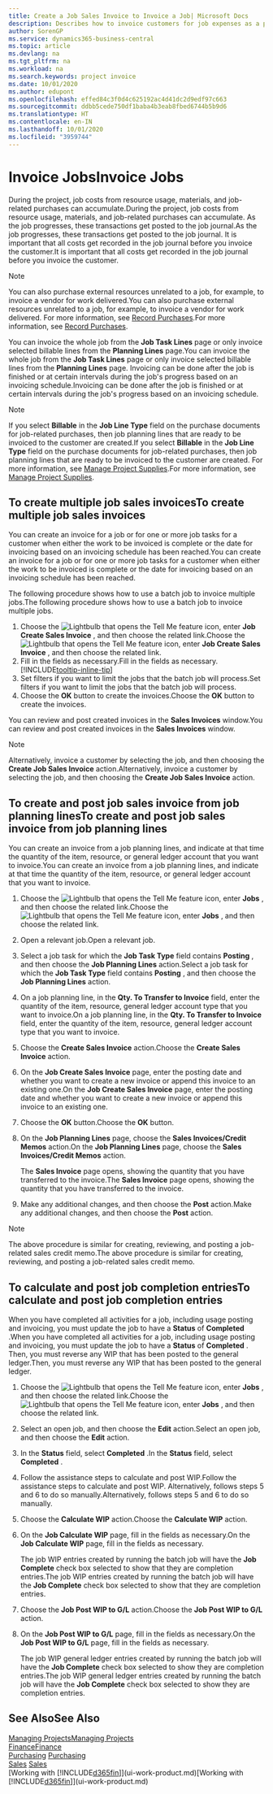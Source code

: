 ```yaml
---
title: Create a Job Sales Invoice to Invoice a Job| Microsoft Docs
description: Describes how to invoice customers for job expenses as a project progresses.
author: SorenGP
ms.service: dynamics365-business-central
ms.topic: article
ms.devlang: na
ms.tgt_pltfrm: na
ms.workload: na
ms.search.keywords: project invoice
ms.date: 10/01/2020
ms.author: edupont
ms.openlocfilehash: effed84c3f0d4c625192ac4d41dc2d9edf97c663
ms.sourcegitcommit: ddbb5cede750df1baba4b3eab8fbed6744b5b9d6
ms.translationtype: HT
ms.contentlocale: en-IN
ms.lasthandoff: 10/01/2020
ms.locfileid: "3959744"
---
```

# <a name="invoice-jobs"></a><span data-ttu-id="dee93-103">Invoice Jobs</span><span class="sxs-lookup"><span data-stu-id="dee93-103">Invoice Jobs</span></span>
<span data-ttu-id="dee93-104">During the project, job costs from resource usage, materials, and job-related purchases can accumulate.</span><span class="sxs-lookup"><span data-stu-id="dee93-104">During the project, job costs from resource usage, materials, and job-related purchases can accumulate.</span></span> <span data-ttu-id="dee93-105">As the job progresses, these transactions get posted to the job journal.</span><span class="sxs-lookup"><span data-stu-id="dee93-105">As the job progresses, these transactions get posted to the job journal.</span></span> <span data-ttu-id="dee93-106">It is important that all costs get recorded in the job journal before you invoice the customer.</span><span class="sxs-lookup"><span data-stu-id="dee93-106">It is important that all costs get recorded in the job journal before you invoice the customer.</span></span>

> [!NOTE]
> <span data-ttu-id="dee93-107">You can also purchase external resources unrelated to a job, for example, to invoice a vendor for work delivered.</span><span class="sxs-lookup"><span data-stu-id="dee93-107">You can also purchase external resources unrelated to a job, for example, to invoice a vendor for work delivered.</span></span> <span data-ttu-id="dee93-108">For more information, see [Record Purchases](purchasing-how-record-purchases.md).</span><span class="sxs-lookup"><span data-stu-id="dee93-108">For more information, see [Record Purchases](purchasing-how-record-purchases.md).</span></span>

<span data-ttu-id="dee93-109">You can invoice the whole job from the **Job Task Lines** page or only invoice selected billable lines from the **Planning Lines** page.</span><span class="sxs-lookup"><span data-stu-id="dee93-109">You can invoice the whole job from the **Job Task Lines** page or only invoice selected billable lines from the **Planning Lines** page.</span></span> <span data-ttu-id="dee93-110">Invoicing can be done after the job is finished or at certain intervals during the job's progress based on an invoicing schedule.</span><span class="sxs-lookup"><span data-stu-id="dee93-110">Invoicing can be done after the job is finished or at certain intervals during the job's progress based on an invoicing schedule.</span></span>

> [!NOTE]  
> <span data-ttu-id="dee93-111">If you select **Billable** in the **Job Line Type** field on the purchase documents for job-related purchases, then job planning lines that are ready to be invoiced to the customer are created.</span><span class="sxs-lookup"><span data-stu-id="dee93-111">If you select **Billable** in the **Job Line Type** field on the purchase documents for job-related purchases, then job planning lines that are ready to be invoiced to the customer are created.</span></span> <span data-ttu-id="dee93-112">For more information, see [Manage Project Supplies](projects-how-manage-project-supplies.md).</span><span class="sxs-lookup"><span data-stu-id="dee93-112">For more information, see [Manage Project Supplies](projects-how-manage-project-supplies.md).</span></span>

## <a name="to-create-multiple-job-sales-invoices"></a><span data-ttu-id="dee93-113">To create multiple job sales invoices</span><span class="sxs-lookup"><span data-stu-id="dee93-113">To create multiple job sales invoices</span></span>
<span data-ttu-id="dee93-114">You can create an invoice for a job or for one or more job tasks for a customer when either the work to be invoiced is complete or the date for invoicing based on an invoicing schedule has been reached.</span><span class="sxs-lookup"><span data-stu-id="dee93-114">You can create an invoice for a job or for one or more job tasks for a customer when either the work to be invoiced is complete or the date for invoicing based on an invoicing schedule has been reached.</span></span>

<span data-ttu-id="dee93-115">The following procedure shows how to use a batch job to invoice multiple jobs.</span><span class="sxs-lookup"><span data-stu-id="dee93-115">The following procedure shows how to use a batch job to invoice multiple jobs.</span></span>  

1. <span data-ttu-id="dee93-116">Choose the ![Lightbulb that opens the Tell Me feature](media/ui-search/search_small.png "Tell me what you want to do") icon, enter **Job Create Sales Invoice** , and then choose the related link.</span><span class="sxs-lookup"><span data-stu-id="dee93-116">Choose the ![Lightbulb that opens the Tell Me feature](media/ui-search/search_small.png "Tell me what you want to do") icon, enter **Job Create Sales Invoice** , and then choose the related link.</span></span>  
2. <span data-ttu-id="dee93-117">Fill in the fields as necessary.</span><span class="sxs-lookup"><span data-stu-id="dee93-117">Fill in the fields as necessary.</span></span> [!INCLUDE[tooltip-inline-tip](includes/tooltip-inline-tip_md.md)]
3. <span data-ttu-id="dee93-118">Set filters if you want to limit the jobs that the batch job will process.</span><span class="sxs-lookup"><span data-stu-id="dee93-118">Set filters if you want to limit the jobs that the batch job will process.</span></span>
4. <span data-ttu-id="dee93-119">Choose the **OK** button to create the invoices.</span><span class="sxs-lookup"><span data-stu-id="dee93-119">Choose the **OK** button to create the invoices.</span></span>  

<span data-ttu-id="dee93-120">You can review and post created invoices in the **Sales Invoices** window.</span><span class="sxs-lookup"><span data-stu-id="dee93-120">You can review and post created invoices in the **Sales Invoices** window.</span></span>

> [!NOTE]
> <span data-ttu-id="dee93-121">Alternatively, invoice a customer by selecting the job, and then choosing the **Create Job Sales Invoice** action.</span><span class="sxs-lookup"><span data-stu-id="dee93-121">Alternatively, invoice a customer by selecting the job, and then choosing the **Create Job Sales Invoice** action.</span></span> 

## <a name="to-create-and-post-job-sales-invoice-from-job-planning-lines"></a><span data-ttu-id="dee93-122">To create and post job sales invoice from job planning lines</span><span class="sxs-lookup"><span data-stu-id="dee93-122">To create and post job sales invoice from job planning lines</span></span>
<span data-ttu-id="dee93-123">You can create an invoice from a job planning lines, and indicate at that time the quantity of the item, resource, or general ledger account that you want to invoice.</span><span class="sxs-lookup"><span data-stu-id="dee93-123">You can create an invoice from a job planning lines, and indicate at that time the quantity of the item, resource, or general ledger account that you want to invoice.</span></span>

1. <span data-ttu-id="dee93-124">Choose the ![Lightbulb that opens the Tell Me feature](media/ui-search/search_small.png "Tell me what you want to do") icon, enter **Jobs** , and then choose the related link.</span><span class="sxs-lookup"><span data-stu-id="dee93-124">Choose the ![Lightbulb that opens the Tell Me feature](media/ui-search/search_small.png "Tell me what you want to do") icon, enter **Jobs** , and then choose the related link.</span></span>
2. <span data-ttu-id="dee93-125">Open a relevant job.</span><span class="sxs-lookup"><span data-stu-id="dee93-125">Open a relevant job.</span></span>
3. <span data-ttu-id="dee93-126">Select a job task for which the **Job Task Type** field contains **Posting** , and then choose the **Job Planning Lines** action.</span><span class="sxs-lookup"><span data-stu-id="dee93-126">Select a job task for which the **Job Task Type** field contains **Posting** , and then choose the **Job Planning Lines** action.</span></span>  
4. <span data-ttu-id="dee93-127">On a job planning line, in the **Qty. To Transfer to Invoice** field, enter the quantity of the item, resource, general ledger account type that you want to invoice.</span><span class="sxs-lookup"><span data-stu-id="dee93-127">On a job planning line, in the **Qty. To Transfer to Invoice** field, enter the quantity of the item, resource, general ledger account type that you want to invoice.</span></span>  
5. <span data-ttu-id="dee93-128">Choose the **Create Sales Invoice** action.</span><span class="sxs-lookup"><span data-stu-id="dee93-128">Choose the **Create Sales Invoice** action.</span></span>
6. <span data-ttu-id="dee93-129">On the **Job Create Sales Invoice** page, enter the posting date and whether you want to create a new invoice or append this invoice to an existing one.</span><span class="sxs-lookup"><span data-stu-id="dee93-129">On the **Job Create Sales Invoice** page, enter the posting date and whether you want to create a new invoice or append this invoice to an existing one.</span></span>
7. <span data-ttu-id="dee93-130">Choose the **OK** button.</span><span class="sxs-lookup"><span data-stu-id="dee93-130">Choose the **OK** button.</span></span>  
8. <span data-ttu-id="dee93-131">On the **Job Planning Lines** page, choose the **Sales Invoices/Credit Memos** action.</span><span class="sxs-lookup"><span data-stu-id="dee93-131">On the **Job Planning Lines** page, choose the **Sales Invoices/Credit Memos** action.</span></span>

    <span data-ttu-id="dee93-132">The **Sales Invoice** page opens, showing the quantity that you have transferred to the invoice.</span><span class="sxs-lookup"><span data-stu-id="dee93-132">The **Sales Invoice** page opens, showing the quantity that you have transferred to the invoice.</span></span>
9. <span data-ttu-id="dee93-133">Make any additional changes, and then choose the **Post** action.</span><span class="sxs-lookup"><span data-stu-id="dee93-133">Make any additional changes, and then choose the **Post** action.</span></span>

> [!NOTE]  
>   <span data-ttu-id="dee93-134">The above procedure is similar for creating, reviewing, and posting a job-related sales credit memo.</span><span class="sxs-lookup"><span data-stu-id="dee93-134">The above procedure is similar for creating, reviewing, and posting a job-related sales credit memo.</span></span>

## <a name="to-calculate-and-post-job-completion-entries"></a><span data-ttu-id="dee93-135">To calculate and post job completion entries</span><span class="sxs-lookup"><span data-stu-id="dee93-135">To calculate and post job completion entries</span></span>
<span data-ttu-id="dee93-136">When you have completed all activities for a job, including usage posting and invoicing, you must update the job to have a **Status** of **Completed** .</span><span class="sxs-lookup"><span data-stu-id="dee93-136">When you have completed all activities for a job, including usage posting and invoicing, you must update the job to have a **Status** of **Completed** .</span></span> <span data-ttu-id="dee93-137">Then, you must reverse any WIP that has been posted to the general ledger.</span><span class="sxs-lookup"><span data-stu-id="dee93-137">Then, you must reverse any WIP that has been posted to the general ledger.</span></span>

1. <span data-ttu-id="dee93-138">Choose the ![Lightbulb that opens the Tell Me feature](media/ui-search/search_small.png "Tell me what you want to do") icon, enter **Jobs** , and then choose the related link.</span><span class="sxs-lookup"><span data-stu-id="dee93-138">Choose the ![Lightbulb that opens the Tell Me feature](media/ui-search/search_small.png "Tell me what you want to do") icon, enter **Jobs** , and then choose the related link.</span></span>  
2. <span data-ttu-id="dee93-139">Select an open job, and then choose the **Edit** action.</span><span class="sxs-lookup"><span data-stu-id="dee93-139">Select an open job, and then choose the **Edit** action.</span></span>
3. <span data-ttu-id="dee93-140">In the **Status** field, select **Completed** .</span><span class="sxs-lookup"><span data-stu-id="dee93-140">In the **Status** field, select **Completed** .</span></span>
4. <span data-ttu-id="dee93-141">Follow the assistance steps to calculate and post WIP.</span><span class="sxs-lookup"><span data-stu-id="dee93-141">Follow the assistance steps to calculate and post WIP.</span></span> <span data-ttu-id="dee93-142">Alternatively, follows steps 5 and 6 to do so manually.</span><span class="sxs-lookup"><span data-stu-id="dee93-142">Alternatively, follows steps 5 and 6 to do so manually.</span></span>  
5. <span data-ttu-id="dee93-143">Choose the **Calculate WIP** action.</span><span class="sxs-lookup"><span data-stu-id="dee93-143">Choose the **Calculate WIP** action.</span></span>
6. <span data-ttu-id="dee93-144">On the **Job Calculate WIP** page, fill in the fields as necessary.</span><span class="sxs-lookup"><span data-stu-id="dee93-144">On the **Job Calculate WIP** page, fill in the fields as necessary.</span></span>  

     <span data-ttu-id="dee93-145">The job WIP entries created by running the batch job will have the **Job Complete** check box selected to show that they are completion entries.</span><span class="sxs-lookup"><span data-stu-id="dee93-145">The job WIP entries created by running the batch job will have the **Job Complete** check box selected to show that they are completion entries.</span></span>  
7. <span data-ttu-id="dee93-146">Choose the **Job Post WIP to G/L** action.</span><span class="sxs-lookup"><span data-stu-id="dee93-146">Choose the **Job Post WIP to G/L** action.</span></span>
8. <span data-ttu-id="dee93-147">On the **Job Post WIP to G/L** page, fill in the fields as necessary.</span><span class="sxs-lookup"><span data-stu-id="dee93-147">On the **Job Post WIP to G/L** page, fill in the fields as necessary.</span></span>  

     <span data-ttu-id="dee93-148">The job WIP general ledger entries created by running the batch job will have the **Job Complete** check box selected to show they are completion entries.</span><span class="sxs-lookup"><span data-stu-id="dee93-148">The job WIP general ledger entries created by running the batch job will have the **Job Complete** check box selected to show they are completion entries.</span></span>

## <a name="see-also"></a><span data-ttu-id="dee93-149">See Also</span><span class="sxs-lookup"><span data-stu-id="dee93-149">See Also</span></span>
[<span data-ttu-id="dee93-150">Managing Projects</span><span class="sxs-lookup"><span data-stu-id="dee93-150">Managing Projects</span></span>](projects-manage-projects.md)  
[<span data-ttu-id="dee93-151">Finance</span><span class="sxs-lookup"><span data-stu-id="dee93-151">Finance</span></span>](finance.md)  
<span data-ttu-id="dee93-152">[Purchasing](purchasing-manage-purchasing.md)       </span><span class="sxs-lookup"><span data-stu-id="dee93-152">[Purchasing](purchasing-manage-purchasing.md)       </span></span>  
<span data-ttu-id="dee93-153">[Sales](sales-manage-sales.md)    </span><span class="sxs-lookup"><span data-stu-id="dee93-153">[Sales](sales-manage-sales.md)    </span></span>  
<span data-ttu-id="dee93-154">[Working with [!INCLUDE[d365fin](includes/d365fin_md.md)]](ui-work-product.md)</span><span class="sxs-lookup"><span data-stu-id="dee93-154">[Working with [!INCLUDE[d365fin](includes/d365fin_md.md)]](ui-work-product.md)</span></span>  
